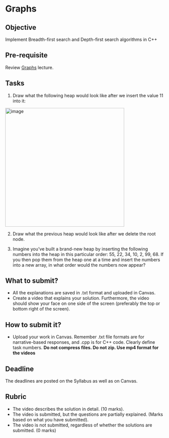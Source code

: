 # Graphs

## Objective
Implement Breadth-first search and Depth-first search algorithms in C++

## Pre-requisite
Review [Graphs](https://htmlpreview.github.io/?https://github.com/d-khan/dslabs/blob/main/graphs/Lecture.html) lecture.


## Tasks
1. Draw what the following heap would look like after we insert the value 11 into it:
<img width="377" alt="image" src="https://user-images.githubusercontent.com/11669149/229943640-2f9f7951-a9c6-4e4a-86f2-ea5dcd4bc64a.png">

2. Draw what the previous heap would look like after we delete the root node.

3. Imagine you’ve built a brand-new heap by inserting the following numbers into the heap in this particular order: 55, 22, 34, 10, 2, 99, 68. If you then pop them from the heap one at a time and insert the numbers into a new array, in what order would the numbers now appear?

## What to submit?  

- All the explanations are saved in .txt format and uploaded in Canvas.
- Create a video that explains your solution. Furthermore, the video should show your face on one side of the screen (preferably the top or bottom right of the screen). 

## How to submit it?
- Upload your work in Canvas. Remember .txt file formats are for narrative-based responses, and .cpp is for C++ code. Clearly define task numbers. __Do not compress files. Do not zip. Use mp4 format for the videos__

## Deadline
The deadlines are posted on the Syllabus as well as on Canvas.

## Rubric
- The video describes the solution in detail. (10 marks).  
- The video is submitted, but the questions are partially explained. (Marks based on what you have submitted).  
- The video is not submitted, regardless of whether the solutions are submitted. (0 marks)

